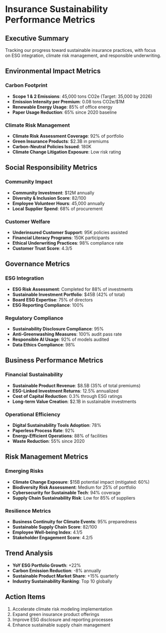# Insurance Sustainability Performance Metrics

## Executive Summary
Tracking our progress toward sustainable insurance practices, with focus on ESG integration, climate risk management, and responsible underwriting.

## Environmental Impact Metrics

### Carbon Footprint
- **Scope 1 & 2 Emissions**: 45,000 tons CO2e (Target: 35,000 by 2026)
- **Emission Intensity per Premium**: 0.08 tons CO2e/$1M
- **Renewable Energy Usage**: 85% of office energy
- **Paper Usage Reduction**: 65% since 2020 baseline

### Climate Risk Management
- **Climate Risk Assessment Coverage**: 92% of portfolio
- **Green Insurance Products**: $2.3B in premiums
- **Carbon-Neutral Policies Issued**: 180K
- **Climate Change Litigation Exposure**: Low risk rating

## Social Responsibility Metrics

### Community Impact
- **Community Investment**: $12M annually
- **Diversity & Inclusion Score**: 82/100
- **Employee Volunteer Hours**: 45,000 annually
- **Local Supplier Spend**: 68% of procurement

### Customer Welfare
- **Underinsured Customer Support**: 95K policies assisted
- **Financial Literacy Programs**: 150K participants
- **Ethical Underwriting Practices**: 98% compliance rate
- **Customer Trust Score**: 4.3/5

## Governance Metrics

### ESG Integration
- **ESG Risk Assessment**: Completed for 88% of investments
- **Sustainable Investment Portfolio**: $45B (42% of total)
- **Board ESG Expertise**: 75% of directors
- **ESG Reporting Compliance**: 100%

### Regulatory Compliance
- **Sustainability Disclosure Compliance**: 95%
- **Anti-Greenwashing Measures**: 100% audit pass rate
- **Responsible AI Usage**: 92% of models audited
- **Data Ethics Compliance**: 98%

## Business Performance Metrics

### Financial Sustainability
- **Sustainable Product Revenue**: $8.5B (35% of total premiums)
- **ESG-Linked Investment Returns**: 12.5% annualized
- **Cost of Capital Reduction**: 0.3% through ESG ratings
- **Long-term Value Creation**: $2.1B in sustainable investments

### Operational Efficiency
- **Digital Sustainability Tools Adoption**: 78%
- **Paperless Process Rate**: 92%
- **Energy-Efficient Operations**: 88% of facilities
- **Waste Reduction**: 55% since 2020

## Risk Management Metrics

### Emerging Risks
- **Climate Change Exposure**: $15B potential impact (mitigated: 60%)
- **Biodiversity Risk Assessment**: Medium for 25% of portfolio
- **Cybersecurity for Sustainable Tech**: 94% coverage
- **Supply Chain Sustainability Risk**: Low for 85% of suppliers

### Resilience Metrics
- **Business Continuity for Climate Events**: 95% preparedness
- **Sustainable Supply Chain Score**: 82/100
- **Employee Well-being Index**: 4.1/5
- **Stakeholder Engagement Score**: 4.2/5

## Trend Analysis
- **YoY ESG Portfolio Growth**: +22%
- **Carbon Emission Reduction**: -8% annually
- **Sustainable Product Market Share**: +15% quarterly
- **Industry Sustainability Ranking**: Top 10 globally

## Action Items
1. Accelerate climate risk modeling implementation
2. Expand green insurance product offerings
3. Improve ESG disclosure and reporting processes
4. Enhance sustainable supply chain management
